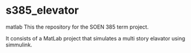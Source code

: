 # s385_elevator
matlab
This the repository for the SOEN 385 term project. 

It consists of a MatLab project that simulates a multi story elavator using simmulink.
